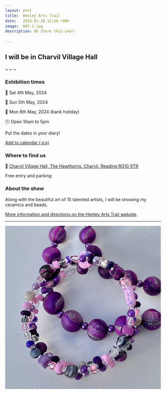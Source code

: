 ```yaml
---
layout: post
title:  Henley Arts Trail
date:   2024-01-20 12:20 +00h
image:  HAT-1.jpg
description: Be there this year!

---
```


## I will be in Charvil Village Hall

~ ~ ~

### Exhibition times

📆 Sat 4th May, 2024

📆 Sun 5th May, 2024 

📆 Mon 6th May, 2024 (bank holiday)

🕙 Open 10am to 5pm

Put the dates in your diary!

[Add to calendar (.ics)](/calendar/hats.ics)

### Where to find us

📍 [Charvil Village Hall, The Hawthorns, Charvil, Reading RG10 9TR](https://goo.gl/maps/EUwkoS1fJapzpqPHA)

Free entry and parking

### About the show

Along with the beautiful art of 15 talented artists, I will be showing my ceramics and beads.

[More information and directions on the Henley Arts Trail website](https://www.henleyartstrail.com/19-twyford-studios.html).

----

![Necklaces](/images/HAT-2.jpg)
